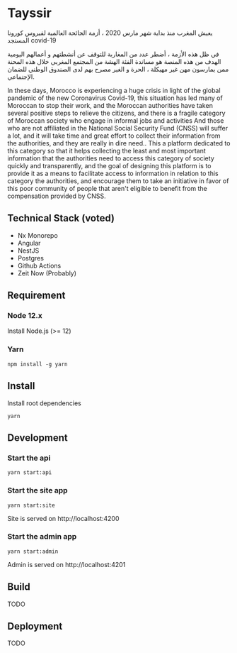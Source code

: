 # Tayssir

يعيش المغرب منذ بداية شهر مارس 2020 ، أزمة الجائحة العالمية لفيروس كورونا المستجد covid-19 

في ظل هذه الأزمة ، أضطر عدد من المغاربة للتوقف عن أنشطتهم و أعمالهم اليومية  
الهدف من هذه المنصة هو مساندة الفئة الهشة من المجتمع المغربي خلال هذه المحنة ممن يمارسون مهن غير مهيكلة ، الحرة و الغير مصرح بهم لدى الصندوق الوطني  للضمان الإجتماعي.


In these days, Morocco is experiencing a huge crisis in light of the global pandemic of the new Coronavirus Covid-19, this situation has led many of Moroccan to stop their work, and the Moroccan authorities have taken several positive steps to relieve the citizens, and there is a fragile category of Moroccan society who engage in informal jobs and activities And those who are not affiliated in the National Social Security Fund (CNSS) will suffer a lot, and it will take time and great effort to collect their information from the authorities, and they are really in dire need..
This a platform dedicated to this category so that it helps collecting the least and most important information that the authorities need to access this category of society quickly and transparently, and the goal of designing this platform is to provide it as a means to facilitate access to information in relation to this category the authorities, and encourage them to take an initiative in favor of this poor community of people that aren't eligible to benefit from the compensation provided by  CNSS.


## Technical Stack (voted)

* Nx Monorepo
* Angular
* NestJS
* Postgres
* Github Actions
* Zeit Now (Probably)

## Requirement

### Node 12.x

Install Node.js (>= 12)

### Yarn

`npm install -g yarn`

## Install

Install root dependencies

`yarn`

## Development

### Start the api

`yarn start:api`


### Start the site app

`yarn start:site`

Site is served on http://localhost:4200

### Start the admin app

`yarn start:admin`

Admin is served on http://localhost:4201

## Build

TODO

## Deployment

TODO

